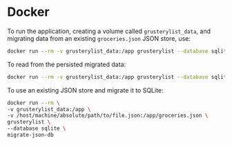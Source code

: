 # Docker

To run the application, creating a volume called `grusterylist_data`,
and migrating data from an existing `groceries.json` JSON store, use:

```bash
docker run --rm -v grusterylist_data:/app grusterylist --database sqlite migrate-json-db
```

To read from the persisted migrated data:

```bash
docker run --rm -v grusterylist_data:/app grusterylist --database sqlite read recipes
```

To use an existing JSON store and migrate it to SQLite:

```bash
docker run --rm \
-v grusterylist_data:/app \
-v /host/machine/absolute/path/to/file.json:/app/groceries.json \
grusterylist \
--database sqlite \
migrate-json-db
```
